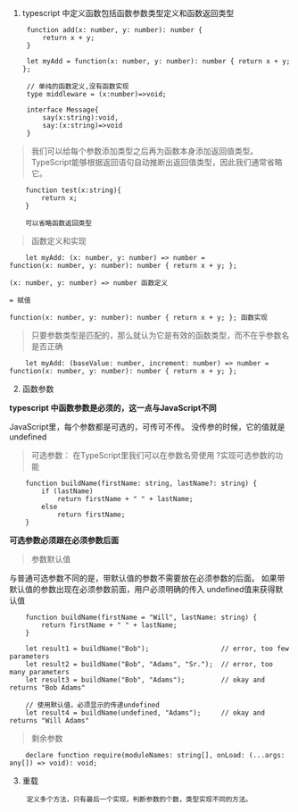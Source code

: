 1. typescript 中定义函数包括函数参数类型定义和函数返回类型

        function add(x: number, y: number): number {
            return x + y;
        }

        let myAdd = function(x: number, y: number): number { return x + y; };

        // 单纯的函数定义,没有函数实现
        type middleware = (x:number)=>void;

        interface Message{
            say(x:string):void,
            say:(x:string)=>void
        }

> 我们可以给每个参数添加类型之后再为函数本身添加返回值类型。 TypeScript能够根据返回语句自动推断出返回值类型，因此我们通常省略它。

        function test(x:string){
            return x;
        }

        可以省略函数返回类型

> 函数定义和实现

        let myAdd: (x: number, y: number) => number =
    function(x: number, y: number): number { return x + y; };

    (x: number, y: number) => number 函数定义

    = 赋值

    function(x: number, y: number): number { return x + y; }; 函数实现

> 只要参数类型是匹配的，那么就认为它是有效的函数类型，而不在乎参数名是否正确

        let myAdd: (baseValue: number, increment: number) => number =
    function(x: number, y: number): number { return x + y; };

2. 函数参数

**typescript 中函数参数是必须的，这一点与JavaScript不同**

JavaScript里，每个参数都是可选的，可传可不传。 没传参的时候，它的值就是undefined

> 可选参数： 在TypeScript里我们可以在参数名旁使用 ?实现可选参数的功能

        function buildName(firstName: string, lastName?: string) {
            if (lastName)
                return firstName + " " + lastName;
            else
                return firstName;
        }

**可选参数必须跟在必须参数后面**

> 参数默认值

与普通可选参数不同的是，带默认值的参数不需要放在必须参数的后面。 如果带默认值的参数出现在必须参数前面，用户必须明确的传入 undefined值来获得默认值

        function buildName(firstName = "Will", lastName: string) {
            return firstName + " " + lastName;
        }

        let result1 = buildName("Bob");                  // error, too few parameters
        let result2 = buildName("Bob", "Adams", "Sr.");  // error, too many parameters
        let result3 = buildName("Bob", "Adams");         // okay and returns "Bob Adams"

        // 使用默认值，必须显示的传递undefined 
        let result4 = buildName(undefined, "Adams");     // okay and returns "Will Adams"

> 剩余参数

        declare function require(moduleNames: string[], onLoad: (...args: any[]) => void): void;

3. 重载

        定义多个方法，只有最后一个实现，判断参数的个数，类型实现不同的方法。